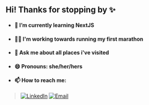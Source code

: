 ## Hi! Thanks for stopping by ✨
- #### 🌱 I’m currently learning NextJS
- #### 🧘‍♀️ I'm working towards running my first marathon
- #### 💬 Ask me about all places i've visited
- #### 😄 Pronouns: she/her/hers
- ####  📫 How to reach me:

>[![LinkedIn](https://img.shields.io/badge/LinkedIn-blue?style=flat&logo=linkedin&logoColor=white)]([https://www.linkedin.com/in/yourusername](https://www.linkedin.com/in/rupika-pendyala/))
[![Email](https://img.shields.io/badge/Email-D14836?style=flat&logo=gmail&logoColor=white)](mailto:rupikamericapplication@gmail.com)
